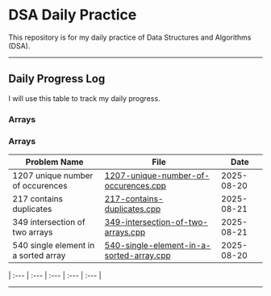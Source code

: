 # DSA Daily Practice

This repository is for my daily practice of Data Structures and Algorithms (DSA).

---

## Daily Progress Log

I will use this table to track my daily progress.

### Arrays

<!-- AUTO_TABLE_START -->

### Arrays

| Problem Name | File | Date |
| --- | --- | --- |
| 1207 unique number of occurences | [1207-unique-number-of-occurences.cpp](leetcode-problems/arrays/1207-unique-number-of-occurences.cpp) | 2025-08-20 |
| 217 contains duplicates | [217-contains-duplicates.cpp](leetcode-problems/arrays/217-contains-duplicates.cpp) | 2025-08-21 |
| 349 intersection of two arrays | [349-intersection-of-two-arrays.cpp](leetcode-problems/arrays/349-intersection-of-two-arrays.cpp) | 2025-08-21 |
| 540 single element in a sorted array | [540-single-element-in-a-sorted-array.cpp](leetcode-problems/arrays/540-single-element-in-a-sorted-array.cpp) | 2025-08-20 |


<!-- AUTO_TABLE_END -->

<!-- | Date | Problem Solved | Data Structure / Algorithm | Difficulty | Link | -->
| :--- | :--- | :--- | :--- | :--- |
<!-- | 01/01/2024 | Two Sum | Array, Hash Table | Easy | [LeetCode](https://leetcode.com/problems/two-sum/) | -->


---
